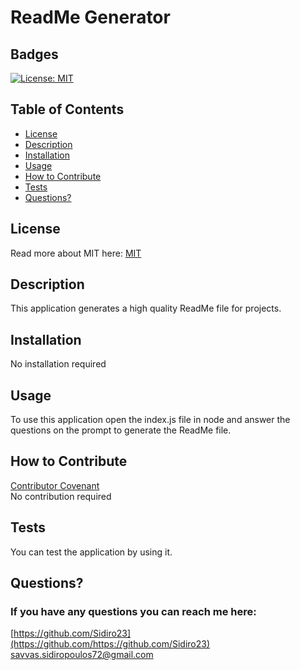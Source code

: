 

# ReadMe Generator
  ## Badges
  [![License: MIT](https://img.shields.io/badge/License-MIT-yellow.svg)](https://opensource.org/licenses/MIT)
  ## Table of Contents
  * [License](#license)
  * [Description](#description)
  * [Installation](#installation)
  * [Usage](#usage)
  * [How to Contribute](#how-to-contribute)
  * [Tests](#tests)
  * [Questions?](#questions)
  ## License
  Read more about MIT here:
  [MIT](https://opensource.org/licenses/MIT)
  ## Description
  This application generates a high quality ReadMe file for projects.
  ## Installation
  No installation required
  ## Usage
  To use this application open the index.js file in node and answer the questions on the prompt to generate the ReadMe file.
  ## How to Contribute
  [Contributor Covenant](https://www.contributor-covenant.org/)  
  No contribution required
  ## Tests
  You can test the application by using it.
  ## Questions?
  ### If you have any questions you can reach me here: 
  [https://github.com/Sidiro23](https://github.com/https://github.com/Sidiro23)  
  savvas.sidiropoulos72@gmail.com

